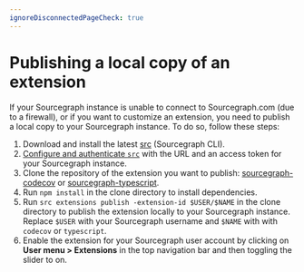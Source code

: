```yaml
---
ignoreDisconnectedPageCheck: true
---
```


# Publishing a local copy of an extension

<!-- TODO(sqs): WIP -->

If your Sourcegraph instance is unable to connect to Sourcegraph.com (due to a firewall), or if you want to customize an extension, you need to publish a local copy to your Sourcegraph instance. To do so, follow these steps:

1.  Download and install the latest [src](https://github.com/sourcegraph/src-cli) (Sourcegraph CLI).
1.  [Configure and authenticate `src`](https://github.com/sourcegraph/src-cli#authentication) with the URL and an access token for your Sourcegraph instance.
1.  Clone the repository of the extension you want to publish: [sourcegraph-codecov](https://github.com/sourcegraph/sourcegraph-codecov) or [sourcegraph-typescript](https://github.com/sourcegraph/sourcegraph-typescript).
1.  Run `npm install` in the clone directory to install dependencies.
1.  Run `src extensions publish -extension-id $USER/$NAME` in the clone directory to publish the extension locally to your Sourcegraph instance. Replace `$USER` with your Sourcegraph username and `$NAME` with with `codecov` or `typescript`.
1.  Enable the extension for your Sourcegraph user account by clicking on **User menu > Extensions** in the top navigation bar and then toggling the slider to on.
